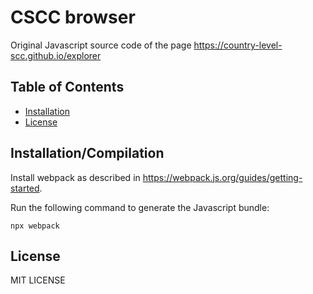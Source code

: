 # CSCC browser

Original Javascript source code of the page https://country-level-scc.github.io/explorer

## Table of Contents

- [Installation](#installation)
- [License](#license)

## Installation/Compilation

Install webpack as described in https://webpack.js.org/guides/getting-started.

Run the following command to generate the Javascript bundle: 

```
npx webpack
```

## License

MIT LICENSE
